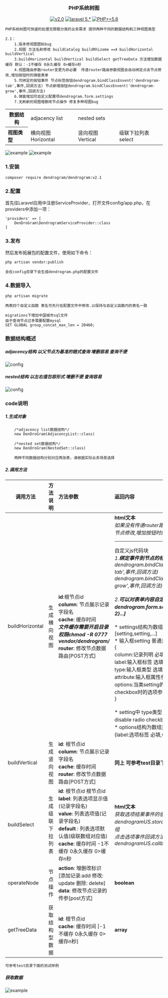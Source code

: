 <h3 align="center">PHP系统树图</h3>

<p align="center">
<a href="https://github.com/ydtg1993/dendrogram"><img src="https://img.shields.io/badge/dendrogram-v2.0-orange.svg" alt="v2.0"></a>
<a href="https://github.com/ydtg1993/dendrogram"><img src="https://img.shields.io/badge/laravel-5.*-yellow.svg" alt="laravel 5.*"></a>
<a href="https://github.com/ydtg1993/dendrogram"><img src="https://img.shields.io/badge/PHP-%3E%3D5.6-blue.svg" alt="PHP>=5.6"></a>
</p>

    PHP系统树图可快速的处理无限极分类的业务需求 提供两种不同的数据结构和三种视图类型
    
    2.1：
        1.版本修视图图标bug
        2.视图 方法名称修改 buildCatalog buildRhizome ==》 buildHorizontal buildVertical
        3.buildHorizontal buildVertical buildSelect getTreeData 方法增加数据缓存 默认：-1不缓存 0永久缓存 0>缓存n秒
        4.视图路由参数router变更为非必要  传递router路由参数视图会自动绑定点击节点修改,增加按钮时的弹窗表单
        5.可绑定的按钮事件 节点标签按钮dendrogram.bindClassEnvent('dendrogram-tab',事件,回调方法) 节点新增按钮dendrogram.bindClassEnvent('dendrogram-grow',事件,回调方法)
        6.弹窗增加可自定义配置项dendrogram.form.settings 
        7.无刷新的视图增删改节点操作 修复多种视图bug
<table> 
    <tr>
        <th style="text-align:center;">数据结构</th>
        <td style="text-align:left;">adjacency list</td>
        <td style="text-align:left;">nested sets</td>
    </tr>
    <tr>
        <th style="text-align:left;">视图类型</td>
        <td style="text-align:left;">横向视图 Horizontal</td>
        <td style="text-align:left;">竖向视图 Vertical</td>
        <td style="text-align:left;">级联下拉列表 select</td>
    </tr>
</table>

![example](https://github.com/ydtg1993/dendrogram/blob/master/image/view.png)
![example](https://github.com/ydtg1993/dendrogram/blob/master/image/select.png)

### 1.安装
`composer require dendrogram/dendrogram:v2.1`

### 2.配置
首先往Laravel应用中注册ServiceProvider，打开文件config/app.php，在providers中添加一项：

    'providers' => [
        DenDroGram\DendrogramServiceProvider::class
    ]

### 3.发布
然后发布拓展包的配置文件，使用如下命令：

`php artisan vendor:publish`

    会在config目录下会生成dendrogram.php的配置文件

### 4.数据导入
`php artisan migrate`

    两表四个自定义函数 表名可先行在配置文件中修改.以保持与自定义函数内的表名一致
    
    migrations下增加中国城市sql文件
    由于查询节点过多需要配置mysql
    SET GLOBAL group_concat_max_len = 20460;
    

### 数据结构概述

##### adjacency结构 以父节点为基准的链式查询 增删容易 查询不便

![config](https://github.com/ydtg1993/dendrogram/blob/master/image/adjacency.png)

##### nested结构 以左右值包容形式 增删不便 查询容易

![config](https://github.com/ydtg1993/dendrogram/blob/master/image/nested.png)

### code说明

##### 1.生成对象
        /*adjacency list数据结构*/
        new DenDroGram(AdjacencyList::class)
        
        /*nested set数据结构*/
        new DenDroGram(NestedSet::class)
        
        两种不同数据结构分别对应两张表，请根据实际业务场景选择
##### 2.调用方法
<table>
    <thead>
        <tr>
            <th style="text-align:center;">调用方法</th>
            <th style="text-align:left;">方法说明</th>
            <th style="text-align:left;">方法参数</th>
            <th style="text-align:left;">返回内容</th>
        </tr>
    </thead>
    <tbody>
        <tr>
            <td style="text-align:left;">buildHorizontal</td>
            <td style="text-align:left;">生成横向视图</td>
            <td style="text-align:left;"><b>id</b>:根节点id <br/><b>column</b>: 节点展示记录字段名<br/><b>cache</b>: 缓存时间 <br/><b><i>文件缓存需要开启目录权限chmod -R 0777 vendor/dendrogram/</i></b><br/><b>router</b>: 修改节点数据路由[POST方式] </td>
            <td style="text-align:left;"><b>html文本</b></br><i>如果没有传递router路由参数不会自动绑定点击节点修改,增加按钮时的弹窗表单</i>
        <hr/>自定义js代码块</br>
        <i>1.<b>绑定事件到节点的标签tab,添加按钮grow</b>：dendrogram.bindClassEnvent('dendrogram-tab',事件,回调方法)</br> dendrogram.bindClassEnvent('dendrogram-grow',事件,回调方法)</i><br/><br/>
        <i>2.<b>可以对表单内容自定义的设置：dendrogram.form.settings = [{配置1},{配置2}...]</b></i><br/>
         <br/>* settings结构为数组对象： [setting,setting,...]
         <br/>* 输入框setting 普通对象：
         <br/> {    
         <br/>      column:记录列明 必填,
         <br/>      label:输入框标签 选填,
         <br/>      type:输入框类型 选填,
         <br/>      attribute:输入框属性参数 选填,
         <br/>      options:当类setting的类型type为radio或者checkbox时的选项参数 选填
         <br/> }
         <br/>
         <br/>* setting中 type类型：text textarea hidden disable radio checkbox 默认text
         <br/>* options结构为数组对象 [] option为普通对象 {label:选项标签 必填,value:选项值 必填}
            </td>
        </tr>
        <tr>
            <td style="text-align:left;">buildVertical</td>
            <td style="text-align:left;">生成竖向视图</td>
            <td style="text-align:left;"><b>id</b>: 根节点id <br/><b>column</b>: 节点展示记录字段名<br/><b>cache</b>: 缓存时间 <br/><b>router</b>: 修改节点数据路由[POST方式] </td>
            <td style="text-align:left;"><b>同上 可参考test目录下的expamle样例</b></td>
        </tr>
        <tr>
            <td style="text-align:left;">buildSelect</td>
            <td style="text-align:left;">生成级联下拉列表</td>
            <td style="text-align:left;"><b>id</b>: 根节点id 根节点id <br/><b>label</b>: 列表选项显示值(记录字段名) <br/><b>value</b>: 列表选项值(记录字段名) <br/><b>default </b>: 列表选项默认值(级联数组对应值) <br/><b>cache</b>: 缓存时间 -1不缓存 0永久缓存 0>缓存n秒</td>
            <td style="text-align:left;"><b>html文本</b><br/><i>获取选项结果事件的值：js中调用dendrogramUS.storage()获取选择结果值的数组</i> 
                <br/><i>点击选项事件回调方法：js中调用dendrogramUS.callback = function(){}</i></td>
        </tr>
        <tr>
            <td style="text-align:left;">operateNode</td>
            <td style="text-align:left;">节点操作</td>
            <td style="text-align:left;"><b>action</b>: 增删改标识 [添加记录:add 修改: update 删除: delete]<br/><b>data</b>: 修改节点记录的传参[post方式]</td>
    <td style="text-align:left;"><b>boolean</b></td>
        </tr>
        <tr>
            <td style="text-align:left;">getTreeData</td>
            <td style="text-align:left;">获取结构型数据</td>
            <td style="text-align:left;"><b>id</b>: 根节点id <br/><b>cache</b>: 缓存时间 [-1不缓存 0永久缓存 0>缓存n秒]</td>
            <td style="text-align:left;"><b>array</b></td>
        </tr>
    </tbody>
</table>

```
可参考test目录下面的测试样例
```

##### 获取数据
![example](https://github.com/ydtg1993/dendrogram/blob/master/image/data.png)

